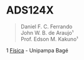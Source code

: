 # ADS124X

 >Daniel F. C. Ferrando <br/>
 >John W. B. de Araujo¹ <br/> 
 >Prof. Edson M. Kakuno¹ <br/>

1 [Física](http://cursos.unipampa.edu.br/cursos/licenciaturaemfisica/) - Unipampa Bagé <br /> 
